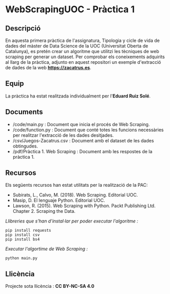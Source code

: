 # WebScrapingUOC - Pràctica 1

## Descripció

En aquesta primera pràctica de l'assignatura, Tipologia y cicle de vida de dades del màster de Data Science de la UOC (Universitat Oberta de Catalunya), es pretén crear un algoritme que utilitzi les tècniques de web scraping per generar un dataset. Per comprobar els coneixements adquirits al llarg de la pràctica, adjunto en aquest repositori un exemple d'extracció de dades de la web **https://zacatrus.es**.

## Equip

La pràctica ha estat realitzada individualment per l'**Eduard Ruiz Solé**.

## Documents

- /code/main.py : Document que inicia el procés de Web Scraping.
- /code/function.py : Document que conté totes les funcions necessàries per realitzar l'extracció de les dades desitjades.
- /csv/Juegos-Zacatrus.csv : Document amb el dataset de les dades obtingudes.
- /pdf/Pràctica 1. Web Scraping : Document amb les respostes de la pràctica 1.

## Recursos

Els següents recursos han estat utilitats per la realització de la PAC:

- Subirats, L., Calvo, M. (2018). Web Scraping. Editorial UOC.
- Masip, D. El lenguaje Python. Editorial UOC.
- Lawson, R. (2015). Web Scraping with Python. Packt Publishing Ltd. Chapter 2.
Scraping the Data.

*Llibreries que s'han d'instal·lar per poder executar l'algoritme :*

```
pip install requests
pip install csv
pip install bs4
```

*Executar l'algortime de Web Scraping :*

```
python main.py
```

## Llicència 

Projecte sota llicència : **CC BY-NC-SA 4.0**
